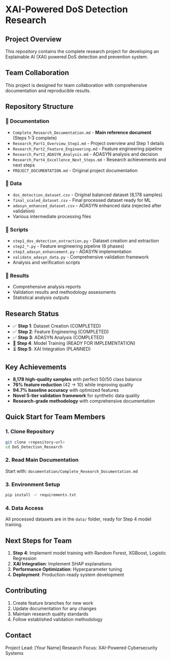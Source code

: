 # XAI-Powered DoS Detection Research

## Project Overview
This repository contains the complete research project for developing an Explainable AI (XAI) powered DoS detection and prevention system.

## Team Collaboration
This project is designed for team collaboration with comprehensive documentation and reproducible results.

## Repository Structure

### 📁 Documentation
- `Complete_Research_Documentation.md` - **Main reference document** (Steps 1-3 complete)
- `Research_Part1_Overview_Step1.md` - Project overview and Step 1 details
- `Research_Part2_Feature_Engineering.md` - Feature engineering pipeline
- `Research_Part3_ADASYN_Analysis.md` - ADASYN analysis and decision
- `Research_Part4_Excellence_Next_Steps.md` - Research achievements and next steps
- `PROJECT_DOCUMENTATION.md` - Original project documentation

### 📁 Data
- `dos_detection_dataset.csv` - Original balanced dataset (8,178 samples)
- `final_scaled_dataset.csv` - Final processed dataset ready for ML
- `adasyn_enhanced_dataset.csv` - ADASYN enhanced data (rejected after validation)
- Various intermediate processing files

### 📁 Scripts
- `step1_dos_detection_extraction.py` - Dataset creation and extraction
- `step2_*.py` - Feature engineering pipeline (6 phases)
- `step3_adasyn_enhancement.py` - ADASYN implementation
- `validate_adasyn_data.py` - Comprehensive validation framework
- Analysis and verification scripts

### 📁 Results
- Comprehensive analysis reports
- Validation results and methodology assessments
- Statistical analysis outputs

## Research Status
- ✅ **Step 1**: Dataset Creation (COMPLETED)
- ✅ **Step 2**: Feature Engineering (COMPLETED) 
- ✅ **Step 3**: ADASYN Analysis (COMPLETED)
- 🔄 **Step 4**: Model Training (READY FOR IMPLEMENTATION)
- ⏳ **Step 5**: XAI Integration (PLANNED)

## Key Achievements
- **8,178 high-quality samples** with perfect 50/50 class balance
- **76% feature reduction** (42 → 10) while improving quality
- **94.7% baseline accuracy** with optimized features
- **Novel 5-tier validation framework** for synthetic data quality
- **Research-grade methodology** with comprehensive documentation

## Quick Start for Team Members

### 1. Clone Repository
```bash
git clone <repository-url>
cd DoS_Detection_Research
```

### 2. Read Main Documentation
Start with: `documentation/Complete_Research_Documentation.md`

### 3. Environment Setup
```bash
pip install -r requirements.txt
```

### 4. Data Access
All processed datasets are in the `data/` folder, ready for Step 4 model training.

## Next Steps for Team
1. **Step 4**: Implement model training with Random Forest, XGBoost, Logistic Regression
2. **XAI Integration**: Implement SHAP explanations
3. **Performance Optimization**: Hyperparameter tuning
4. **Deployment**: Production-ready system development

## Contributing
1. Create feature branches for new work
2. Update documentation for any changes
3. Maintain research quality standards
4. Follow established validation methodology

## Contact
Project Lead: [Your Name]
Research Focus: XAI-Powered Cybersecurity Systems
